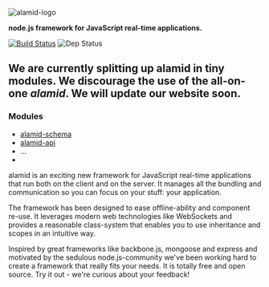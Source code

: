 ![alamid-logo](http://alamidjs.com/img/alamid.0.jpg)
 

__node.js framework for JavaScript real-time applications.__

[![Build Status](https://travis-ci.org/peerigon/alamid.png?branch=master)](https://travis-ci.org/peerigon/alamid) ![Dep Status](https://david-dm.org/peerigon/alamid.png)


## We are currently splitting up alamid in tiny modules. We discourage the use of the all-on-one _alamid_. We will update our website soon. 

### Modules 
- [alamid-schema](https://github.com/peerigon/alamid-schema)
- [alamid-api](https://github.com/peerigon/alamid-api)
- ... 
- 

alamid is an exciting new framework for JavaScript real-time applications that run both on the client and on the server. It manages all the bundling and communication so you can focus on your stuff: your application.

The framework has been designed to ease offline-ability and component re-use. It leverages modern web technologies like WebSockets and provides a reasonable class-system that enables you to use inheritance and scopes in an intuitive way.

Inspired by great frameworks like backbone.js, mongoose and express and motivated by the sedulous node.js-community we've been working hard to create a framework that really fits your needs. It is totally free and open source. Try it out - we're curious about your feedback!
